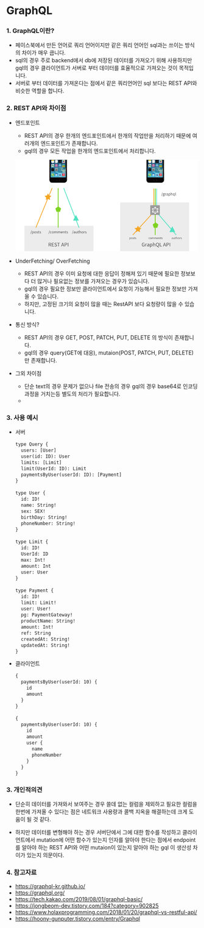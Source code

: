 # GraphQL



### 1. GraphQL이란?

- 페이스북에서 만든 언어로 쿼리 언어이지만 같은 쿼리 언어인 sql과는 쓰이는 방식의 차이가 매우 큽니다.
- sql의 경우 주로 backend에서 db에 저장된 데이터를 가져오기 위해 사용하지만 gql의 경우 클라이언트가 서버로 부터 데이터를 효율적으로 가져오는 것이 목적입니다.
- 서버로 부터 데이터를 가져온다는 점에서 같은 쿼리언어인 sql 보다는 REST API와 비슷한 역할을 합니다.



### 2. REST API와 차이점

- 엔드포인트

  - REST API의 경우 한개의 엔드포인트에서 한개의 작업만을 처리하기 때문에 여러개의 엔드포인트가 존재합니다.
  - gql의 경우 모든 작업을 한개의 엔드포인트에서 처리합니다.

  ![img](210324_이원준_GraphQL.assets/graphql-mobile-api.png)

- UnderFetching/ OverFetching

  - REST API의 경우 이미 요청에 대한 응답이 정해져 있기 때문에 필요한 정보보다 더 많거나 필요없는 정보를 가져오는 경우가 있습니다.
  - gql의 경우 필요한 정보만 클라이언트에서 요청이 가능해서 필요한 정보만 가져올 수 있습니다.
  - 하지만, 고정된 크기의 요청이 많을 때는 RestAPI 보다 요청량이 많을 수 있습니다. 

- 통신 방식?

  - REST API의 경우 GET, POST, PATCH, PUT, DELETE 의 방식이 존재합니다.
  - gql의 경우 query(GET에 대응), mutaion(POST, PATCH, PUT, DELETE) 만 존재합니다.

- 그외 차이점

  - 단순 text의 경우 문제가 없으나 file 전송의 경우 gql의 경우 base64로 인코딩 과정을 거치는등 별도의 처리가 필요합니다.
  - 



### 3. 사용 예시

- 서버

  ```gql
  type Query {
    users: [User]
    user(id: ID): User
    limits: [Limit]
    limit(UserId: ID): Limit
    paymentsByUser(userId: ID): [Payment]
  }
  
  type User {
  	id: ID!
  	name: String!
  	sex: SEX!
  	birthDay: String!
  	phoneNumber: String!
  }
  
  type Limit {
  	id: ID!
  	UserId: ID
  	max: Int!
  	amount: Int
  	user: User
  }
  
  type Payment {
  	id: ID!
  	limit: Limit!
  	user: User!
  	pg: PaymentGateway!
  	productName: String!
  	amount: Int!
  	ref: String
  	createdAt: String!
  	updatedAt: String!
  }
  ```

  

- 클라이언트

  ```gql
  {
    paymentsByUser(userId: 10) {
      id
      amount
    }
  }
  
  {
    paymentsByUser(userId: 10) {
      id
      amount
      user {
        name
        phoneNumber
      }
    }
  }
  ```

  

### 3. 개인적의견

- 단순히 데이터를 가져와서 보여주는 경우 쓸데 없는 컬럼을 제외하고 필요한 컬럼을 한번에 가져올 수 있다는 점은 네트워크 사용량과 콜백 지옥을 해결하는데 크게 도움이 될 것 같다.

- 하지만 데이터를 변형해야 하는 경우 서버단에서 그에 대한 함수를 작성하고 클라이언트에서 mutation에 어떤 함수가 있는지 인자를 알아야 한다는 점에서 endpoint를 알아야 하는 REST API와 어떤 mutaion이 있는지 알아야 하는 gql 이 생산성 차이가 있는지 의문이다.



### 4. 참고자료

- https://graphql-kr.github.io/
- https://graphql.org/
- https://tech.kakao.com/2019/08/01/graphql-basic/
- https://jongbeom-dev.tistory.com/184?category=902825
- https://www.holaxprogramming.com/2018/01/20/graphql-vs-restful-api/
- https://hoony-gunputer.tistory.com/entry/Graphql